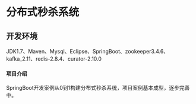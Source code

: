 # 分布式秒杀系统

## 开发环境

JDK1.7、Maven、Mysql、Eclipse、SpringBoot、zookeeper3.4.6、kafka_2.11、redis-2.8.4、curator-2.10.0

#### 项目介绍

SpringBoot开发案例从0到1构建分布式秒杀系统，项目案例基本成型，逐步完善中。

